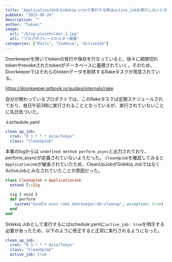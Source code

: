 ```yaml
---
title: "ApplicationJobをSidekiq-cronで実行する時はactive_jobを明示しないとダメだよ"
pubDate: "2025-08-24"
description: ""
author: "Takumi"
image:
  url: "/blog-placeholder-1.jpg"
  alt: "ブログのプレースホルダー画像"
categories: ["Rails", "Sidekiq", "ActiveJob"]
---
```



Doorkeeperを用いてtokenの発行や保存を行なっていると、徐々に期限切れtokenやrevokeされたtokenがデータベースに蓄積されていく。そのため、Doorkeeperではそれらのtokenデータを削除するRakeタスクが用意されている。

https://doorkeeper.gitbook.io/guides/internals/rake

自分が関わっているプロダクトでは、このRakeタスクは定期スケジュールされており、毎日午前3時に実行されることとなっているが、実行されていないことに先日気づいた。

↓schedule.yaml
```yaml
clean_up_job:
  cron: "0 3 * * * Asia/Tokyo"
  class: "CleanUpJob"
```

本番のlogからは `undefined method perform_async`と出力されており、perform_asyncが定義されていないようだった。
`CleanUpJob`を確認してみると`ApplicationJob`が継承されていたため、CleanUpJobがSidekiq JobではなくActiveJobとみなされていたことが原因だった。

```rb
class CleanUpJob < ApplicationJob
  extend T::Sig

  sig { void }
  def perform
    system("bundle exec rake doorkeeper:db:cleanup", exception: true)
  end
end
```

Sidekiq Jobとして実行するにはschedule.yamlに`active_job: true`を明示する必要があったため、以下のように修正すると正常に実行されるようになった。

```yaml
clean_up_job:
  cron: "0 3 * * * Asia/Tokyo"
  class: "CleanUpJob"
  active_job: true
```

